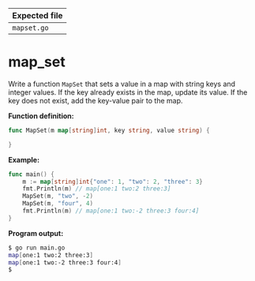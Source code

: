 | Expected file |
| ------------- |
| `mapset.go`   |

# map_set

Write a function `MapSet` that sets a value in a map with string keys and integer values. If the key already exists in the map, update its value. If the key does not exist, add the key-value pair to the map.

**Function definition:**

```go
func MapSet(m map[string]int, key string, value string) {

}
```

**Example:**

```go
func main() {
    m := map[string]int{"one": 1, "two": 2, "three": 3}
    fmt.Println(m) // map[one:1 two:2 three:3]
    MapSet(m, "two", -2)
    MapSet(m, "four", 4)
    fmt.Println(m) // map[one:1 two:-2 three:3 four:4]
}
```

**Program output:**

```sh
$ go run main.go
map[one:1 two:2 three:3]
map[one:1 two:-2 three:3 four:4]
$
```
